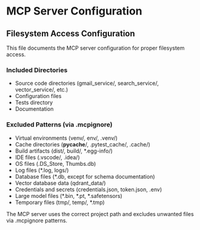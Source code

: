 # MCP Server Configuration

## Filesystem Access Configuration

This file documents the MCP server configuration for proper filesystem access.

### Included Directories
- Source code directories (gmail_service/, search_service/, vector_service/, etc.)
- Configuration files
- Tests directory
- Documentation

### Excluded Patterns (via .mcpignore)
- Virtual environments (venv/, env/, .venv/)
- Cache directories (__pycache__/, .pytest_cache/, .cache/)
- Build artifacts (dist/, build/, *.egg-info/)
- IDE files (.vscode/, .idea/)
- OS files (.DS_Store, Thumbs.db)
- Log files (*.log, logs/)
- Database files (*.db, except for schema documentation)
- Vector database data (qdrant_data/)
- Credentials and secrets (credentials.json, token.json, .env)
- Large model files (*.bin, *.pt, *.safetensors)
- Temporary files (tmp/, temp/, *.tmp)

The MCP server uses the correct project path and excludes unwanted files via .mcpignore patterns.
